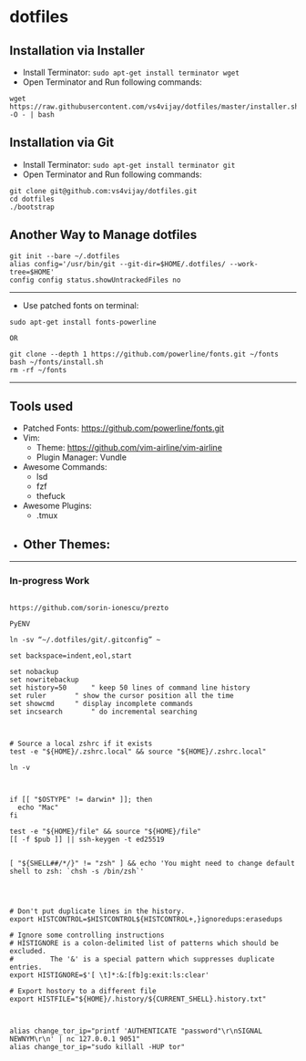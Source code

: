 # dotfiles

## Installation via Installer

- Install Terminator: `sudo apt-get install terminator wget`
- Open Terminator and Run following commands:
```shell
wget https://raw.githubusercontent.com/vs4vijay/dotfiles/master/installer.sh -O - | bash
```

## Installation via Git
- Install Terminator: `sudo apt-get install terminator git`
- Open Terminator and Run following commands:
```shell
git clone git@github.com:vs4vijay/dotfiles.git
cd dotfiles
./bootstrap
```

## Another Way to Manage dotfiles

```shell
git init --bare ~/.dotfiles
alias config='/usr/bin/git --git-dir=$HOME/.dotfiles/ --work-tree=$HOME'
config config status.showUntrackedFiles no
```

---

- Use patched fonts on terminal:
```shell
sudo apt-get install fonts-powerline

OR

git clone --depth 1 https://github.com/powerline/fonts.git ~/fonts
bash ~/fonts/install.sh
rm -rf ~/fonts

```

---

## Tools used

- Patched Fonts: https://github.com/powerline/fonts.git
- Vim:
  - Theme: https://github.com/vim-airline/vim-airline
  - Plugin Manager: Vundle
- Awesome Commands:
  - lsd
  - fzf
  - thefuck
- Awesome Plugins:
  - .tmux
- Other Themes:
  - 

---

### In-progress Work

```

https://github.com/sorin-ionescu/prezto

PyENV

ln -sv “~/.dotfiles/git/.gitconfig” ~

set backspace=indent,eol,start

set nobackup
set nowritebackup
set history=50		" keep 50 lines of command line history
set ruler		" show the cursor position all the time
set showcmd		" display incomplete commands
set incsearch		" do incremental searching



# Source a local zshrc if it exists
test -e "${HOME}/.zshrc.local" && source "${HOME}/.zshrc.local"

ln -v



if [[ "$OSTYPE" != darwin* ]]; then
  echo "Mac"
fi

test -e "${HOME}/file" && source "${HOME}/file"
[[ -f $pub ]] || ssh-keygen -t ed25519


[ "${SHELL##/*/}" != "zsh" ] && echo 'You might need to change default shell to zsh: `chsh -s /bin/zsh`'




# Don't put duplicate lines in the history.
export HISTCONTROL=$HISTCONTROL${HISTCONTROL+,}ignoredups:erasedups

# Ignore some controlling instructions
# HISTIGNORE is a colon-delimited list of patterns which should be excluded.
#         The '&' is a special pattern which suppresses duplicate entries.
export HISTIGNORE=$'[ \t]*:&:[fb]g:exit:ls:clear'

# Export hostory to a different file
export HISTFILE="${HOME}/.history/${CURRENT_SHELL}.history.txt"



alias change_tor_ip="printf 'AUTHENTICATE "password"\r\nSIGNAL NEWNYM\r\n' | nc 127.0.0.1 9051"
alias change_tor_ip="sudo killall -HUP tor"

```